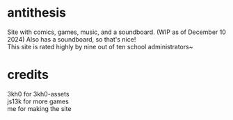 # antithesis
Site with comics, games, music,  and a soundboard. (WIP as of December 10 2024)
Also has a soundboard, so that's nice!
<br>
This site is rated highly by nine out of ten school administrators~
# credits
3kh0 for 3kh0-assets
<br>
js13k for more games
<br>
me for making the site
